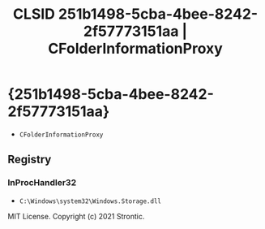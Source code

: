 ﻿---
title: "CLSID 251b1498-5cba-4bee-8242-2f57773151aa | CFolderInformationProxy"
excerpt: What is COM-Object CLSID 251b1498-5cba-4bee-8242-2f57773151aa?
---

# {251b1498-5cba-4bee-8242-2f57773151aa}

* `CFolderInformationProxy`

## Registry


### InProcHandler32

* `C:\Windows\system32\Windows.Storage.dll`

MIT License. Copyright (c) 2021 Strontic.


